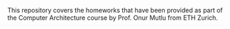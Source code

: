 This repository covers the homeworks that have been provided as part of the Computer Architecture course by Prof. Onur Mutlu from ETH Zurich.